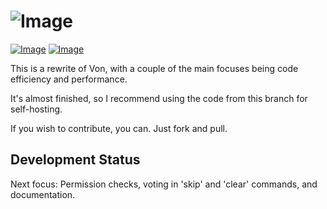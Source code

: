 ![Image](https://i.imgur.com/BvWeZoX.png "Von")
===============================================

[![Image](https://img.shields.io/badge/discord-py-blue.svg "discord.py rewrite")](https://github.com/Rapptz/discord.py/tree/rewrite)
[![Image](https://img.shields.io/badge/code%20style-black-000000.svg)](https://github.com/ambv/black)

This is a rewrite of Von, with a couple of the main focuses
being code efficiency and performance.

It's almost finished, so I recommend using the code from this branch for self-hosting.

If you wish to contribute, you can. Just fork and pull.

## Development Status

Next focus: Permission checks, voting in 'skip' and 'clear' commands, and documentation.
